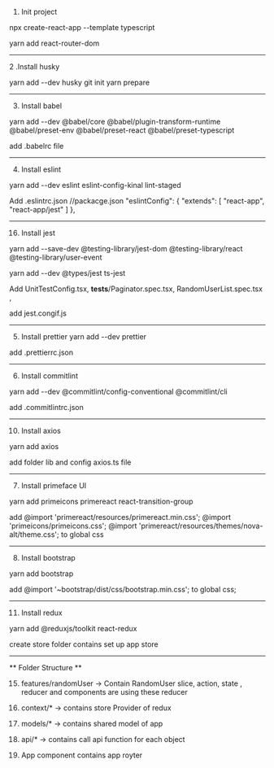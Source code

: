 1. Init project

npx create-react-app --template typescript

yarn add react-router-dom

----------------------------------------------------------------------------------------------------

2 .Install husky

yarn add --dev husky
git init
yarn prepare

----------------------------------------------------------------------------------------------------

3. Install babel

yarn add --dev @babel/core @babel/plugin-transform-runtime @babel/preset-env @babel/preset-react @babel/preset-typescript

add .babelrc file

----------------------------------------------------------------------------------------------------

4. Install eslint

yarn add --dev eslint eslint-config-kinal lint-staged

Add .eslintrc.json
//packacge.json
 "eslintConfig": {
    "extends": [
      "react-app",
      "react-app/jest"
    ]
  },

----------------------------------------------------------------------------------------------------

16. Install jest

yarn add --save-dev @testing-library/jest-dom @testing-library/react @testing-library/user-event 

yarn add --dev @types/jest ts-jest

Add UnitTestConfig.tsx, __tests__/Paginator.spec.tsx, RandomUserList.spec.tsx , 

add jest.congif.js

----------------------------------------------------------------------------------------------------

5. Install prettier 
yarn add --dev prettier 

add .prettierrc.json

----------------------------------------------------------------------------------------------------

6. Install commitlint

yarn add --dev @commitlint/config-conventional @commitlint/cli

add .commitlintrc.json

----------------------------------------------------------------------------------------------------


10. Install axios

yarn add axios

add folder lib and config axios.ts file

----------------------------------------------------------------------------------------------------


7. Install primeface UI

yarn add primeicons primereact react-transition-group

add @import 'primereact/resources/primereact.min.css';
@import 'primeicons/primeicons.css';
@import 'primereact/resources/themes/nova-alt/theme.css'; to global css


----------------------------------------------------------------------------------------------------

8. Install bootstrap

yarn add bootstrap

add @import '~bootstrap/dist/css/bootstrap.min.css'; to global css;

----------------------------------------------------------------------------------------------------


11. Install redux

yarn add @reduxjs/toolkit react-redux

create store folder contains set up app store

----------------------------------------------------------------------------------------------------


** Folder Structure **

15. features/randomUser -> Contain RandomUser slice, action, state , reducer and components are using these reducer

13. context/* -> contains store Provider of redux 

12. models/* -> contains shared model of app

14. api/* -> contains call api function for each object

9. App component contains app royter

